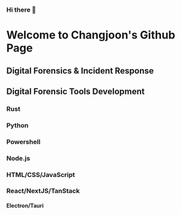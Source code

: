 ### Hi there 👋

# Welcome to Changjoon's Github Page

## Digital Forensics & Incident Response
## Digital Forensic Tools Development

### Rust
### Python
### Powershell
### Node.js
### HTML/CSS/JavaScript
### React/NextJS/TanStack

#### Electron/Tauri
